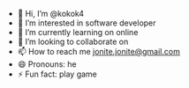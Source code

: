 - 👋 Hi, I’m @kokok4
- 👀 I’m interested in software developer
- 🌱 I’m currently learning on online 
- 💞️ I’m looking to collaborate on 
- 📫 How to reach me jonite.jonite@gmail.com
- 😄 Pronouns: he
- ⚡ Fun fact: play game

<!---
kokok4/kokok4 is a ✨ special ✨ repository because its `README.md` (this file) appears on your GitHub profile.
You can click the Preview link to take a look at your changes.
--->
